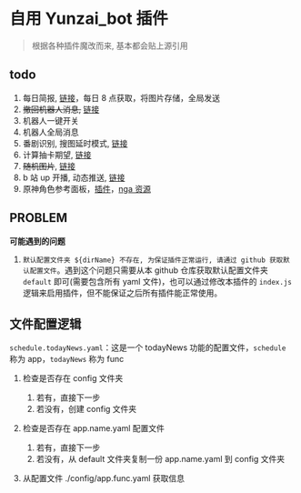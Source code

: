 # 自用 Yunzai_bot 插件

> 根据各种插件魔改而来, 基本都会贴上源引用

## todo

1. 每日简报, [链接](https://github.com/MuXia-0326/YunzaiBotJsPluginMuXia/commit/99fc41ede4b353fd5634c22760427926ef0f1274#diff-86ffc4882c17c1c4700966b8e470a9d5c98f8cc6ae9d19227cb1502bb4406f77)，每日 8 点获取，将图片存储，全局发送
2. ~~撤回机器人消息,~~ [链接](https://github.com/MuXia-0326/YunzaiBotJsPluginMuXia/blob/master/muxia_recall_bot_msg.js)
3. 机器人一键开关
4. 机器人全局消息
5. 番剧识别, 搜图延时模式, [链接](https://github.com/yeyang52/yenai-plugin/blob/master/apps/picSearch.js)
6. 计算抽卡期望, [链接](https://github.com/MSIsunny/GenshinWishCalculator-py/blob/main/WishSupport.py)
7. ~~随机图片~~, [链接](https://gitee.com/ying_Sailor_uniform/wallpaperjs/blob/master/wallpaper.js)
8. b 站 up 开播, 动态推送, [链接](https://github.com/HeadmasterTan/zhi-plugin.git)
9. 原神角色参考面板，[插件](https://github.com/howe0116/howe-plugin)，[nga 资源](https://bbs.nga.cn/read.php?tid=25843014&rand=967)

## PROBLEM

**可能遇到的问题**

1. `默认配置文件夹 ${dirName} 不存在, 为保证插件正常运行, 请通过 github 获取默认配置文件`。遇到这个问题只需要从本 github 仓库获取默认配置文件夹 `default` 即可(需要包含所有 yaml 文件)，也可以通过修改本插件的 `index.js` 逻辑来启用插件，但不能保证之后所有插件能正常使用。

## 文件配置逻辑

`schedule.todayNews.yaml`：这是一个 todayNews 功能的配置文件，`schedule` 称为 app，`todayNews` 称为 func

1. 检查是否存在 config 文件夹
	1. 若有，直接下一步
	2. 若没有，创建 config 文件夹

2. 检查是否存在 app.name.yaml 配置文件
	1. 若有，直接下一步
	2. 若没有，从 default 文件夹复制一份 app.name.yaml 到 config 文件夹

3. 从配置文件 ./config/app.func.yaml 获取信息
